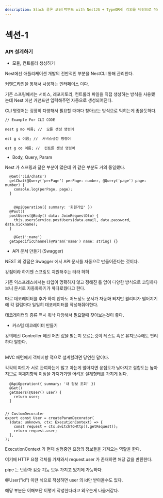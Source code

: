 ```yaml
---
description: Slack 클론 코딩[백엔드 with NestJS + TypeORM] 강의를 바탕으로 작성하였습니다.
---
```


# 섹션-1

### API 설계하기

* 모듈, 컨트롤러 생성하기

Nest에선 애플리케이션 개발의 전반적인 부분을 NestCLI  통해 관리한다.

커맨드라인을 통해서 사용하는 인터페이스 이다.

기존 스프링에서는 서비스, 레포지토리, 컨트롤러 파일을 직접 생성하는 방식을 사용했는데 Nest 에선 커맨드만 입력해주면 자동으로 생성되어진다.

CLI 명령어는 굉장히 다양해서 필요할 때마다 찾아보는 방식으로 익히는게 좋을듯하다.

```
// Example For CLI CODE

nest g mo 이름; //  모듈 생성 명령어

est g s 이름; //  서비스생성 명령어

est g co 이름; //  컨트롤 생성 명령어
```



* Body, Query, Param

Nest 가 스프링과 닮은 부분이 많은데 위 같은 부분도 거의 동일했다.

```
  @Get(':id/chats')
  getChat(@Query('perPage') perPage: number, @Query('page') page: number) {
    console.log(perPage, page);
  }
  
  
    @ApiOperation({ summary: '회원가입' })
  @Post()
  postUsers(@Body() data: JoinRequestDto) {
    this.usersService.postUsers(data.email, data.password, data.nickname);
  }
  
    @Get(':name')
  getSpecificChannel(@Param('name') name: string) {}

```





* API 문서 만들기 (Swagger)

NEST 의 강점은 Swagger 에서 API 문서를 자동으로 만들어준다는 것이다.

강점이라 하기엔 스프링도 지원해주는 터라 허허

기존 익스프레스에서는 타입이 명확하지 않고 정해진 틀 없이 다양한 방식으로 코딩하다보니 문서로 자동화하기가 까다로웠다고 한다.

따로 데코레이터를 추가 하지 않아도 어느정도 문서가 자동화 되지만 퀄리티가 떨어지기에 각 컬럼마다 일일히 데코레이터를 작성해줘야한다.

데코레이터의 종류 역시 워낙 다양해서 필요할때 찾아보는것이 좋다.



* 커스텀 데코레이터 만들기

강의에선 Controller 에선 어떤 값을 받는지 모르는것이 테스트 혹은 유지보수에도 편리하다 말한다.&#x20;

\
MVC 패턴에서 객체지향 적으로 설계할려면 당연한 말이다.

각각의 파트가 서로 관여하는게 많고 아는게 많아지면 응집도가 낮아지고 결합도는 높아지므로 객체지향적 이점을 가져가기엔 어려운 설계형태를 가지게 된다.

```
  @ApiOperation({ summary: '내 정보 조회' })
  @Get()
  getUsers(@User() user) {
    return user;
  }
  

// CustomDecorater
export const User = createParamDecorator(
  (data: unknown, ctx: ExecutionContext) => {
    const request = ctx.switchToHttp().getRequest();
    return request.user;
  },
);

```

ExecutionContext 가 현재  실행중인  요청의 정보들을 가져오는 역할을 한다.

여기에 HTTP 요청 객체를 가져와서 request.user 가 존재하면 해당 값을 반환한다.&#x20;

pipe 는 반환과 검증 기능 모두 가지고 있기에 가능하다.

@User("id") 이런 식으로 작성하면 user 의 id만 받아올수도 있다.

해당 부분은 이해보단 이렇게 작성한다라고 외우는게 나을거같다.
